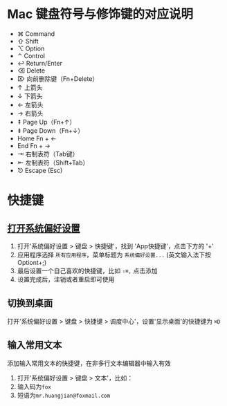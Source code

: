 
# Mac 键盘符号与修饰键的对应说明
- ⌘ Command
- ⇧ Shift
- ⌥ Option
- ⌃ Control
- ↩︎ Return/Enter
- ⌫ Delete
- ⌦ 向前删除键（Fn+Delete）
- ↑ 上箭头
- ↓ 下箭头
- ← 左箭头
- → 右箭头
- ⇞ Page Up（Fn+↑）
- ⇟ Page Down（Fn+↓）
- Home Fn + ←
- End Fn + →
- ⇥ 右制表符（Tab键）
- ⇤ 左制表符（Shift+Tab）
- ⎋ Escape (Esc)

# 快捷键

## [打开系统偏好设置](http://news.sohu.com/a/501927306_120371013)
1. 打开'系统偏好设置 > 键盘 > 快捷键'，找到 'App快捷键'，点击下方的 '+'
2. 应用程序选择 `所有应用程序`，菜单标题为 `系统偏好设置...` (英文输入法下按Optiont+;)
3. 最后设置一个自己喜欢的快捷键，比如 `⇧⌘,` 点击添加
4. 设置完成后，注销或者重启即可使用

## 切换到桌面
打开'系统偏好设置 > 键盘 > 快捷键 > 调度中心'，设置'显示桌面'的快捷键为 `⌘D`


## 输入常用文本
添加输入常用文本的快捷键，在非多行文本编辑器中输入有效
1. 打开'系统偏好设置 > 键盘 > 文本'，比如：
2. 输入码为`fox`
3. 短语为`mr.huangjian@foxmail.com`
